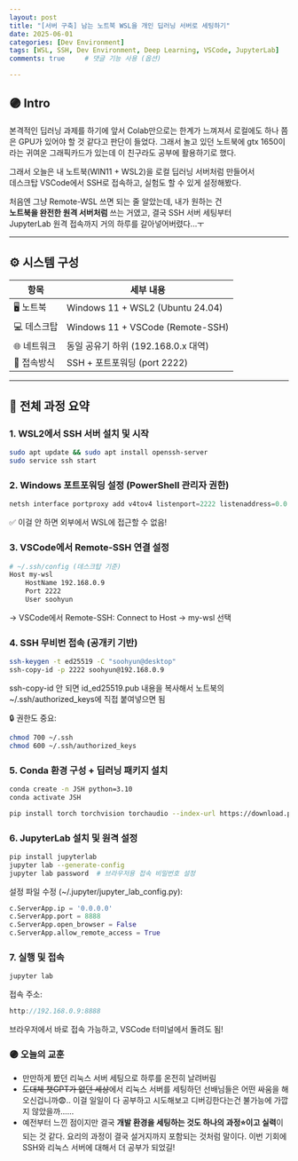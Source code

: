 ```yaml
---
layout: post
title: "[서버 구축] 남는 노트북 WSL을 개인 딥러닝 서버로 세팅하기"
date: 2025-06-01
categories: [Dev Environment]
tags: [WSL, SSH, Dev Environment, Deep Learning, VSCode, JupyterLab]
comments: true     # 댓글 기능 사용 (옵션)

---
```


## 🟣 Intro
본격적인 딥러닝 과제를 하기에 앞서 Colab만으로는 한계가 느껴져서 로컬에도 하나 쯤은 GPU가 있어야 할 것 같다고 판단이 들었다. 그래서 놀고 있던 노트북에 gtx 1650이라는 귀여운 그래픽카드가 있는데 이 친구라도 공부에 활용하기로 했다.

그래서 오늘은 내 노트북(WIN11 + WSL2)을 로컬 딥러닝 서버처럼 만들어서  
데스크탑 VSCode에서 SSH로 접속하고, 실험도 할 수 있게 설정해봤다.  

처음엔 그냥 Remote-WSL 쓰면 되는 줄 알았는데, 내가 원하는 건  
**노트북을 완전한 원격 서버처럼** 쓰는 거였고, 결국 SSH 서버 세팅부터  
JupyterLab 원격 접속까지 거의 하루를 갈아넣어버렸다...ㅜ

---

## ⚙️ 시스템 구성

| 항목       | 세부 내용                             |
|------------|--------------------------------------|
| 🖥️ 노트북   | Windows 11 + WSL2 (Ubuntu 24.04)       |
| 💻 데스크탑 | Windows 11 + VSCode (Remote-SSH)       |
| 🌐 네트워크 | 동일 공유기 하위 (192.168.0.x 대역)    |
| 🔌 접속방식 | SSH + 포트포워딩 (port 2222)           |

---

## 🚀 전체 과정 요약

### 1. WSL2에서 SSH 서버 설치 및 시작

```bash
sudo apt update && sudo apt install openssh-server
sudo service ssh start
```
### 2. Windows 포트포워딩 설정 (PowerShell 관리자 권한)

```powershell
netsh interface portproxy add v4tov4 listenport=2222 listenaddress=0.0.0.0 connectport=22 connectaddress=127.0.0.1
```
✅ 이걸 안 하면 외부에서 WSL에 접근할 수 없음!

### 3. VSCode에서 Remote-SSH 연결 설정
```bash
# ~/.ssh/config (데스크탑 기준)
Host my-wsl
    HostName 192.168.0.9
    Port 2222
    User soohyun
```
→ VSCode에서 Remote-SSH: Connect to Host → my-wsl 선택

### 4. SSH 무비번 접속 (공개키 기반)
```bash
ssh-keygen -t ed25519 -C "soohyun@desktop"
ssh-copy-id -p 2222 soohyun@192.168.0.9
```
ssh-copy-id 안 되면 id_ed25519.pub 내용을 복사해서 노트북의 ~/.ssh/authorized_keys에 직접 붙여넣으면 됨

🔒 권한도 중요:
```bash
chmod 700 ~/.ssh
chmod 600 ~/.ssh/authorized_keys
```
### 5. Conda 환경 구성 + 딥러닝 패키지 설치
```bash
conda create -n JSH python=3.10
conda activate JSH

pip install torch torchvision torchaudio --index-url https://download.pytorch.org/whl/cu118

```

### 6. JupyterLab 설치 및 원격 설정

```bash
pip install jupyterlab
jupyter lab --generate-config
jupyter lab password  # 브라우저용 접속 비밀번호 설정
```
설정 파일 수정 (~/.jupyter/jupyter_lab_config.py):

```python
c.ServerApp.ip = '0.0.0.0'
c.ServerApp.port = 8888
c.ServerApp.open_browser = False
c.ServerApp.allow_remote_access = True
```

### 7. 실행 및 접속
```bash
jupyter lab
```
접속 주소: 
```cpp
http://192.168.0.9:8888
```
브라우저에서 바로 접속 가능하고, VSCode 터미널에서 돌려도 됨!


### 🟣 오늘의 교훈
- 만만하게 봤던 리눅스 서버 세팅으로 하루를 온전히 날려버림
- ~~도대체 챗GPT가 없던 세상~~에서 리눅스 서버를 세팅하던 선배님들은 어떤 싸움을 해오신겁니까😨.. 이걸 일일이 다 공부하고 시도해보고 디버깅한다는건 불가능에 가깝지 않았을까......
- 예전부터 느낀 점이지만 결국 **개발 환경을 세팅하는 것도 하나의 과정⭐이고 실력**이 되는 것 같다. 요리의 과정이 결국 설거지까지 포함되는 것처럼 말이다. 이번 기회에 SSH와 리눅스 서버에 대해서 더 공부가 되었길!
